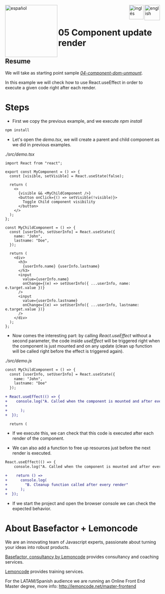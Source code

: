 
[<img align="left" src="https://images.squarespace-cdn.com/content/v1/56cdb491a3360cdd18de5e16/1536155167931-3JJ7O74IM4QP88L0RQS9/3_200.png" alt="español" width="170"/>](https://lemoncode.net/) 


[<img align="right" src="https://upload.wikimedia.org/wikipedia/commons/thumb/7/7c/Spain_flag_icon.svg/1200px-Spain_flag_icon.svg.png" alt="english" width="50"/>](https://github.com/Lemoncode/react-hooks-by-example/blob/master/05-component-update-render/Readme_es.md)
[<img align="right" src="https://assets.stickpng.com/images/580b585b2edbce24c47b2836.png" alt="inglés" width="47"/>](https://github.com/Lemoncode/react-hooks-by-example/blob/master/05-component-update-render/Readme.md)
  
<br>
<br>

# 05 Component update render

## Resume

We will take as starting point sample [_04-component-dom-unmount_](https://github.com/Lemoncode/react-hooks-by-example/blob/master/04-component_unmount).

In this example we will check how to use React.useEffect in order to execute a given code right after each render.

# Steps

- First we copy the previous example, and we execute _npm install_

```bash
npm install
```

- Let's open the _demo.tsx_, we will create a parent and child component as
  we did in previous examples.

_./src/demo.tsx_

```tsx
import React from "react";

export const MyComponent = () => {
  const [visible, setVisible] = React.useState(false);

  return (
    <>
      {visible && <MyChildComponent />}
      <button onClick={() => setVisible(!visible)}>
        Toggle Child component visibility
      </button>
    </>
  );
};

const MyChildComponent = () => {
  const [userInfo, setUserInfo] = React.useState({
    name: "John",
    lastname: "Doe",
  });

  return (
    <div>
      <h3>
        {userInfo.name} {userInfo.lastname}
      </h3>
      <input
        value={userInfo.name}
        onChange={(e) => setUserInfo({ ...userInfo, name: e.target.value })}
      />
      <input
        value={userInfo.lastname}
        onChange={(e) => setUserInfo({ ...userInfo, lastname: e.target.value })}
      />
    </div>
  );
};
```

- Now comes the interesting part: by calling _React.useEffect_ without a second
  parameter, the code inside _useEffect_ will be triggered right when the
  component is just mounted and on any update (clean up function will be called
  right before the effect is triggered again).

_./src/demo.js_

```diff
const MyChildComponent = () => {
  const [userInfo, setUserInfo] = React.useState({
    name: "John",
    lastname: "Doe"
  });

+ React.useEffect(() => {
+    console.log("A. Called when the component is mounted and after every render");
+
+      );
+  });

  return (
```

- If we execute this, we can check that this code is executed after each render of the component.

- We can also add a function to free up resources just before the next render is executed.

```diff
React.useEffect(() => {
    console.log("A. Called when the component is mounted and after every render");

+    return () =>
+      console.log(
+        "B. Cleanup function called after every render"
+      );
+  });
```

- If we start the project and open the browser console we can check the
  expected behavior.

# About Basefactor + Lemoncode

We are an innovating team of Javascript experts, passionate about turning your ideas into robust products.

[Basefactor, consultancy by Lemoncode](http://www.basefactor.com) provides consultancy and coaching services.

[Lemoncode](http://lemoncode.net/services/en/#en-home) provides training services.

For the LATAM/Spanish audience we are running an Online Front End Master degree, more info: http://lemoncode.net/master-frontend
